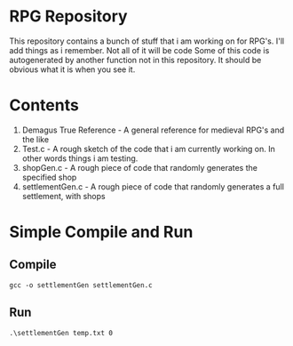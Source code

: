 # RPG Repository
This repository contains a bunch of stuff that i am working on for RPG's. I'll add things as i remember. Not all of it will be code
Some of this code is autogenerated by another function not in this repository. It should be obvious what it is when you see it.
# Contents
  1. Demagus True Reference - A general reference for medieval RPG's and the like
  2. Test.c - A rough sketch of the code that i am currently working on. In other words things i am testing.
  3. shopGen.c - A rough piece of code that randomly generates the specified shop
  4. settlementGen.c - A rough piece of code that randomly generates a full settlement, with shops
# Simple Compile and Run
## Compile
`gcc -o settlementGen settlementGen.c`

## Run
`.\settlementGen temp.txt 0`
